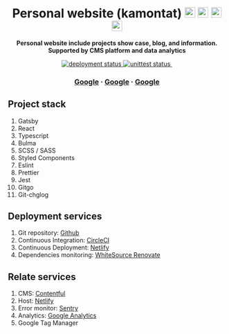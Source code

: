 <!-- Title section -->
<h1 align="center">
  Personal website (kamontat)

  <img src="https://simpleicons.org/icons/gatsby.svg" width="24px">
  <img src="https://simpleicons.org/icons/typescript.svg" width="24px">
  <img src="https://simpleicons.org/icons/bulma.svg" width="24px">
  <img src="https://simpleicons.org/icons/jest.svg" width="24px">
</h1>

<!-- Description section -->
<p align="center">
  <strong>Personal website include projects show case, blog, and information. Supported by CMS platform and data analytics</strong>
</p>

<!-- CI/CD section -->
<p align="center">
  
  <a href="https://app.netlify.com/sites/kamontat/deploys">
    <img src="https://img.shields.io/netlify/1a3194ab-0c6d-4bae-887f-caf7e1be6dea?logo=netlify&style=flat-square" alt="deployment status" />
  </a>

  <a href="https://app.circleci.com/pipelines/github/kamontat/kamontat">
    <img src="https://img.shields.io/circleci/build/github/kamontat/kamontat/master?label=circleci&logo=circleci&style=flat-square" alt="unittest status" />
  </a>

  <a href="">
    <img src="" alt="" />
  </a>
</p>

<!-- External section -->
<h3 align="center">
  <a href="https://google.com">Google</a>
  <span> · </span>
  <a href="https://google.com">Google</a>
  <span> · </span>
  <a href="https://google.com">Google</a>
</h3>

## Project stack

1. Gatsby
2. React
3. Typescript
4. Bulma
5. SCSS / SASS
6. Styled Components
7. Eslint
8. Prettier
9. Jest
10. Gitgo
11. Git-chglog

## Deployment services

1. Git repository: [Github](https://github.com/kamontat/kamontat)
2. Continuous Integration: [CircleCI](https://app.circleci.com/pipelines/github/kamontat/kamontat)
3. Continuous Deployment: [Netlify](https://app.netlify.com/sites/kamontat/overview)
4. Dependencies monitoring: [WhiteSource Renovate](https://renovate.whitesourcesoftware.com/)

## Relate services

1. CMS: [Contentful](https://www.contentful.com/)
2. Host: [Netlify](https://www.netlify.com/)
3. Error monitor: [Sentry](https://sentry.io/)
4. Analytics: [Google Analytics](https://analytics.google.com/)
5. Google Tag Manager
